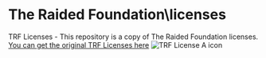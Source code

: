 # The Raided Foundation\licenses
TRF Licenses - This repository is a copy of The Raided Foundation licenses.
[You can get the original TRF Licenses here](https://raided.eu/license/)
![TRF License A icon](https://raided.eu/license/A/embed/licenseA.png)


